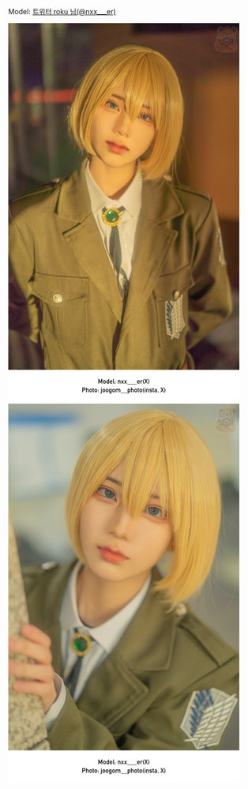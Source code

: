 ﻿---
dddd: 2023.12.17 서코
nickname: roku
sns_type: x
sns_id: nxx___er
---

Model: <a href="https://x.com/nxx___er" target="_blank">트위터 roku 님(@nxx___er)</a>

![returnIMG9274.jpg](/assets/img/2023/12-17/returnIMG9274.jpg)
![returnIMG9275.jpg](/assets/img/2023/12-17/returnIMG9275.jpg)
